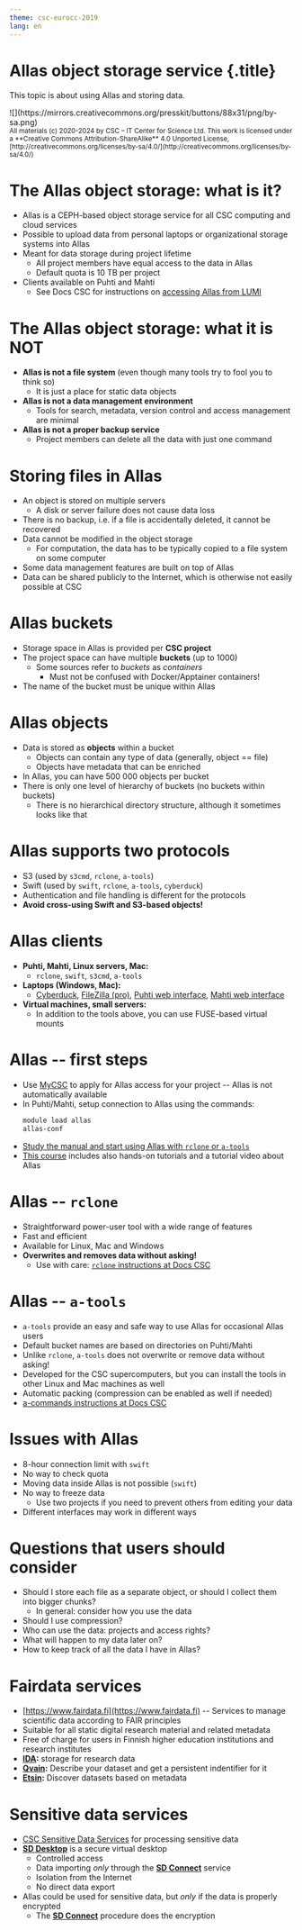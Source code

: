 ```yaml
---
theme: csc-eurocc-2019
lang: en
---
```


# Allas object storage service {.title}

This topic is about using Allas and storing data.

<div class="column">
![](https://mirrors.creativecommons.org/presskit/buttons/88x31/png/by-sa.png)
</div>
<div class="column">
<small>
All materials (c) 2020-2024 by CSC – IT Center for Science Ltd.
This work is licensed under a **Creative Commons Attribution-ShareAlike** 4.0
Unported License, [http://creativecommons.org/licenses/by-sa/4.0/](http://creativecommons.org/licenses/by-sa/4.0/)
</small>
</div>

# The Allas object storage: what is it?

- Allas is a CEPH-based object storage service for all CSC computing and cloud services
- Possible to upload data from personal laptops or organizational storage systems into Allas
- Meant for data storage during project lifetime
   - All project members have equal access to the data in Allas
   - Default quota is 10 TB per project
- Clients available on Puhti and Mahti
   - See Docs CSC for instructions on [accessing Allas from LUMI](https://docs.csc.fi/data/Allas/allas_lumi/)

# The Allas object storage: what it is NOT

- **Allas is not a file system** (even though many tools try to fool you to think so)
    - It is just a place for static data objects
- **Allas is not a data management environment**
    - Tools for search, metadata, version control and access management are minimal
- **Allas is not a proper backup service**
    - Project members can delete all the data with just one command

# Storing files in Allas

- An object is stored on multiple servers
    - A disk or server failure does not cause data loss
- There is no backup, i.e. if a file is accidentally deleted, it cannot be recovered
- Data cannot be modified in the object storage
    - For computation, the data has to be typically copied to a file system on some computer
- Some data management features are built on top of Allas
- Data can be shared publicly to the Internet, which is otherwise not easily possible at CSC

# Allas buckets

- Storage space in Allas is provided per **CSC project**
- The project space can have multiple **buckets** (up to 1000)
    - Some sources refer to *buckets* as *containers*
        - Must not be confused with Docker/Apptainer containers!
- The name of the bucket must be unique within Allas

# Allas objects

- Data is stored as **objects** within a bucket
    - Objects can contain any type of data (generally, object == file)
    - Objects have metadata that can be enriched
- In Allas, you can have 500 000 objects per bucket
- There is only one level of hierarchy of buckets (no buckets within buckets)
    - There is no hierarchical directory structure, although it sometimes looks like that

# Allas supports two protocols

- S3 (used by `s3cmd`, `rclone`, `a-tools`)
- Swift (used by `swift`, `rclone`, `a-tools`, `cyberduck`)  
- Authentication and file handling is different for the protocols
- **Avoid cross-using Swift and S3-based objects!**

# Allas clients

- **Puhti, Mahti, Linux servers, Mac:**
    - `rclone`, `swift`, `s3cmd`, `a-tools`
- **Laptops (Windows, Mac):**
    - [Cyberduck](https://cyberduck.io/), [FileZilla (pro)](https://filezilla-project.org/), [Puhti web interface](https://puhti.csc.fi), [Mahti web interface](https://mahti.csc.fi)
- **Virtual machines, small servers:**
    - In addition to the tools above, you can use FUSE-based virtual mounts

# Allas -- first steps

- Use [MyCSC](https://my.csc.fi) to apply for Allas access for your project -- Allas is not automatically available
- In Puhti/Mahti, setup connection to Allas using the commands:
  ```bash
  module load allas
  allas-conf
  ```
- [Study the manual and start using Allas with `rclone` or `a-tools`](https://docs.csc.fi/data/Allas/)
- [This course](https://csc-training.github.io/csc-env-eff/part-1/allas/) includes also hands-on tutorials and a tutorial video about Allas

# Allas -- `rclone`

- Straightforward power-user tool with a wide range of features
- Fast and efficient
- Available for Linux, Mac and Windows
- **Overwrites and removes data without asking!**
   - Use with care: [`rclone` instructions at Docs CSC](https://docs.csc.fi/data/Allas/using_allas/rclone/)

# Allas -- `a-tools`

- `a-tools` provide an easy and safe way to use Allas for occasional Allas users
- Default bucket names are based on directories on Puhti/Mahti
- Unlike `rclone`, `a-tools` does not overwrite or remove data without asking!
- Developed for the CSC supercomputers, but you can install the tools in other Linux and Mac machines as well
- Automatic packing (compression can be enabled as well if needed)
- [a-commands instructions at Docs CSC](https://docs.csc.fi/data/Allas/using_allas/a_commands/)
  

# Issues with Allas

- 8-hour connection limit with `swift`
- No way to check quota
- Moving data inside Allas is not possible (`swift`)
- No way to freeze data
   - Use two projects if you need to prevent others from editing your data
- Different interfaces may work in different ways

# Questions that users should consider

- Should I store each file as a separate object, or should I collect them into bigger chunks?
    - In general: consider how you use the data
- Should I use compression?
- Who can use the data: projects and access rights?
- What will happen to my data later on?
- How to keep track of all the data I have in Allas?

# Fairdata services

- [https://www.fairdata.fi](https://www.fairdata.fi) -- Services to manage scientific data according to FAIR principles
- Suitable for all static digital research material and related metadata
- Free of charge for users in Finnish higher education institutions and research institutes
- **[IDA](https://ida.fairdata.fi):** storage for research data
- **[Qvain](https://qvain.fairdata.fi/):** Describe your dataset and get a persistent indentifier for it
- **[Etsin](https://etsin.fairdata.fi/):** Discover datasets based on metadata

# Sensitive data services

- [CSC Sensitive Data Services](https://docs.csc.fi/data/sensitive-data/) for processing sensitive data
- [**SD Desktop**](https://sd-desktop.csc.fi) is a secure virtual desktop
   - Controlled access
   - Data importing _only_ through the [**SD Connect**](https://sd-connect.csc.fi) service
   - Isolation from the Internet
   - No direct data export
- Allas could be used for sensitive data, but _only_ if the data is properly encrypted
   - The [**SD Connect**](https://sd-connect.csc.fi) procedure does the encryption
